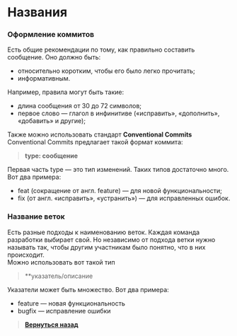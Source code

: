 # Названия

### Оформление коммитов

Есть общие рекомендации по тому, как правильно составить сообщение. Оно должно быть:

* относительно коротким, чтобы его было легко прочитать;
* информативным.

Например, правила могут быть такие:

* длина сообщения от 30 до 72 символов;
* первое слово — глагол в инфинитиве («исправить», «дополнить», «добавить» и другие);

Также можно использовать стандарт **Conventional Commits**  
Conventional Commits предлагает такой формат коммита: 

> **type: сообщение** 

Первая часть type — это тип изменений. Таких типов достаточно много. Вот два примера:

* feat (сокращение от англ. feature) — для новой функциональности;
* fix (от англ. «исправить», «устранить») — для исправленных ошибок.

### Название веток

Есть разные подходы к наименованию веток. Каждая команда разработки выбирает свой. Но независимо от подхода ветки нужно называть так, чтобы другим участникам было понятно, что в них происходит.  
Можно использовать вот такой тип  

> **указатель/описание

Указатели может быть множество. Вот два примера:

* feature — новая функциональность
* bugfix — исправление ошибки

> [**Вернуться назад**](https://github.com/ILeZzoV/MyGitCrib/)